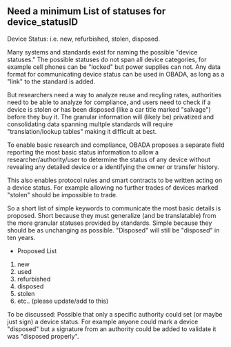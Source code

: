 ## Need a minimum List of statuses for device_statusID

Device Status:  i.e. new, refurbished, stolen, disposed.

Many systems and standards exist for naming the possible "device statuses."  The possible statuses do not span all device categories, for example cell phones can be "locked" but power supplies can not.  Any data format for communicating device status can be used in OBADA, as long as a "link" to the standard is added.   

But researchers need a way to analyze reuse and recyling rates, authorities need to be able to analyze for compliance, and users need to check if a device is stolen or has been disposed (like a car title marked "salvage")  before they buy it.  The granular information will (likely be) privatized and consolidating data spanning multple standards will require "translation/lookup tables" making it difficult at best.

To enable basic research and compliance, OBADA proposes a separate field reporting the most basic status information to allow a researcher/authority/user to determine the status of any device without revealing any detailed device or a identifying the owner or transfer history.

This also enables protocol rules and smart contracts to be written acting on a device status.   For example allowing no further trades of devices marked "stolen" should be impossible to trade.

So a short list of simple keywords to communicate the most basic details is proposed.  Short because they must generalize (and be translatable) from the more granular statuses provided by standards.   Simple because they should be as unchanging as possible.  "Disposed" will still be "disposed" in ten years.

* Proposed List
1. new 
2. used
3. refurbished
4. disposed
5. stolen
6. etc..  (please update/add to this)

To be discussed: Possible that only a specific authority could set (or maybe just sign) a device status.  For example anyone could mark a device "disposed" but a signature from an authority could be added to validate it was "disposed properly".
